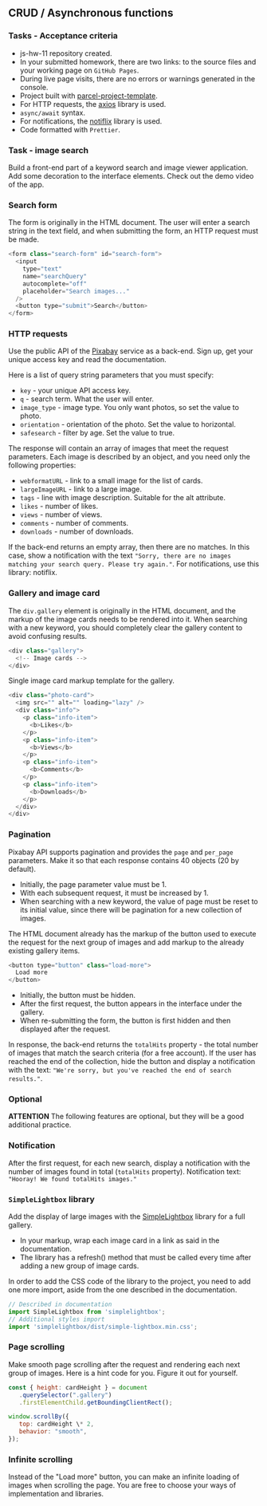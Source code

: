 ## CRUD / Asynchronous functions

### Tasks - Acceptance criteria

- js-hw-11 repository created.
- In your submitted homework, there are two links: to the source files and your
  working page on `GitHub Pages`.
- During live page visits, there are no errors or warnings generated in the
  console.
- Project built with
  [parcel-project-template](https://github.com/goitacademy/parcel-project-template).
- For HTTP requests, the [axios](https://axios-http.com/) library is used.
- `async/await` syntax.
- For notifications, the [notiflix](https://github.com/notiflix/Notiflix#readme)
  library is used.
- Code formatted with `Prettier`.

### Task - image search

Build a front-end part of a keyword search and image viewer application. Add
some decoration to the interface elements. Check out the demo video of the app.

### Search form

The form is originally in the HTML document. The user will enter a search string
in the text field, and when submitting the form, an HTTP request must be made.

```javascript
<form class="search-form" id="search-form">
  <input
    type="text"
    name="searchQuery"
    autocomplete="off"
    placeholder="Search images..."
  />
  <button type="submit">Search</button>
</form>
```

### HTTP requests

Use the public API of the [Pixabay](https://pixabay.com/api/docs/) service as a
back-end. Sign up, get your unique access key and read the documentation.

Here is a list of query string parameters that you must specify:

- `key` - your unique API access key.
- `q` - search term. What the user will enter.
- `image_type` - image type. You only want photos, so set the value to photo.
- `orientation` - orientation of the photo. Set the value to horizontal.
- `safesearch` - filter by age. Set the value to true.

The response will contain an array of images that meet the request parameters.
Each image is described by an object, and you need only the following
properties:

- `webformatURL` - link to a small image for the list of cards.
- `largeImageURL` - link to a large image.
- `tags` - line with image description. Suitable for the alt attribute.
- `likes` - number of likes.
- `views` - number of views.
- `comments` - number of comments.
- `downloads` - number of downloads.

If the back-end returns an empty array, then there are no matches. In this case,
show a notification with the text
`"Sorry, there are no images matching your search query. Please try again."`.
For notifications, use this library: notiflix.

### Gallery and image card

The `div.gallery` element is originally in the HTML document, and the markup of
the image cards needs to be rendered into it. When searching with a new keyword,
you should completely clear the gallery content to avoid confusing results.

```javascript
<div class="gallery">
  <!-- Image cards -->
</div>
```

Single image card markup template for the gallery.

```javascript
<div class="photo-card">
  <img src="" alt="" loading="lazy" />
  <div class="info">
    <p class="info-item">
      <b>Likes</b>
    </p>
    <p class="info-item">
      <b>Views</b>
    </p>
    <p class="info-item">
      <b>Comments</b>
    </p>
    <p class="info-item">
      <b>Downloads</b>
    </p>
  </div>
</div>
```

### Pagination

Pixabay API supports pagination and provides the `page` and `per_page`
parameters. Make it so that each response contains 40 objects (20 by default).

- Initially, the page parameter value must be 1.
- With each subsequent request, it must be increased by 1.
- When searching with a new keyword, the value of page must be reset to its
  initial value, since there will be pagination for a new collection of images.

The HTML document already has the markup of the button used to execute the
request for the next group of images and add markup to the already existing
gallery items.

```javascript
<button type="button" class="load-more">
  Load more
</button>
```

- Initially, the button must be hidden.
- After the first request, the button appears in the interface under the
  gallery.
- When re-submitting the form, the button is first hidden and then displayed
  after the request.

In response, the back-end returns the `totalHits` property - the total number of
images that match the search criteria (for a free account). If the user has
reached the end of the collection, hide the button and display a notification
with the text: `"We're sorry, but you've reached the end of search results."`.

### Optional

**ATTENTION** The following features are optional, but they will be a good
additional practice.

### Notification

After the first request, for each new search, display a notification with the
number of images found in total (`totalHits` property). Notification text:
`"Hooray! We found totalHits images."`

### `SimpleLightbox` library

Add the display of large images with the
[SimpleLightbox](https://simplelightbox.com/) library for a full gallery.

- In your markup, wrap each image card in a link as said in the documentation.
- The library has a refresh() method that must be called every time after adding
  a new group of image cards.

In order to add the CSS code of the library to the project, you need to add one
more import, aside from the one described in the documentation.

```javascript
// Described in documentation
import SimpleLightbox from 'simplelightbox';
// Additional styles import
import 'simplelightbox/dist/simple-lightbox.min.css';
```

### Page scrolling

Make smooth page scrolling after the request and rendering each next group of
images. Here is a hint code for you. Figure it out for yourself.

```javascript
const { height: cardHeight } = document
   .querySelector(".gallery")
   .firstElementChild.getBoundingClientRect();

window.scrollBy({
   top: cardHeight \* 2,
   behavior: "smooth",
});
```

### Infinite scrolling

Instead of the "Load more" button, you can make an infinite loading of images
when scrolling the page. You are free to choose your ways of implementation and
libraries.
